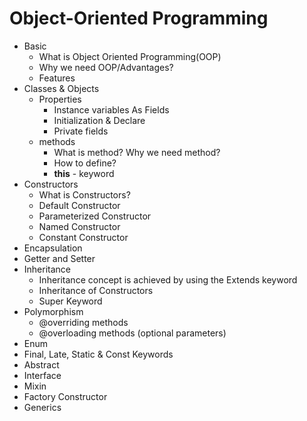 # Object-Oriented Programming

- Basic
  - What is Object Oriented Programming(OOP)
  - Why we need OOP/Advantages?
  - Features
- Classes & Objects
  - Properties
    - Instance variables As Fields
    - Initialization & Declare
    - Private fields
  - methods
    - What is method? Why we need method?
    - How to define?
    - **this** - keyword
- Constructors
  - What is Constructors?
  - Default Constructor
  - Parameterized Constructor
  - Named Constructor
  - Constant Constructor
- Encapsulation
- Getter and Setter
- Inheritance
  - Inheritance concept is achieved by using the Extends keyword
  - Inheritance of Constructors
  - Super Keyword
- Polymorphism
  - @overriding methods
  - @overloading methods (optional parameters)
- Enum
- Final, Late, Static & Const Keywords
- Abstract
- Interface
- Mixin
- Factory Constructor
- Generics
